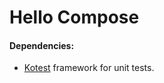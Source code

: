 Hello Compose
=========

#### Dependencies:

* [Kotest](https://kotest.io/) framework for unit tests.

